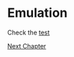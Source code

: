 # Emulation

Check the [test](https://github.com/go-rod/rod/blob/5e2a019449e9703c2b5227ef9821811c8e88cb33/page_test.go#L191)

[Next Chapter](/page-resources.md)
